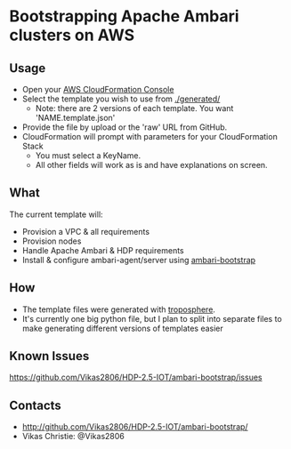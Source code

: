 Bootstrapping Apache Ambari clusters on AWS
===========================================

Usage
-----

- Open your [AWS CloudFormation
  Console](https://console.aws.amazon.com/cloudformation/home)
- Select the template you wish to use from [./generated/](./generated/)
  - Note: there are 2 versions of each template. You want 'NAME.template.json'
- Provide the file by upload or the 'raw' URL from GitHub.
- CloudFormation will prompt with parameters for your CloudFormation Stack
  - You must select a KeyName.
  - All other fields will work as is and have explanations on screen.

What
----

The current template will:

- Provision a VPC & all requirements
- Provision nodes
- Handle Apache Ambari & HDP requirements
- Install & configure ambari-agent/server using [ambari-bootstrap](../../)

How
---


- The template files were generated with
  [troposphere](https://github.com/cloudtools/troposphere).
- It's currently one big python file, but I plan to split into separate files to
  make generating different versions of templates easier

Known Issues
------------

https://github.com/Vikas2806/HDP-2.5-IOT/ambari-bootstrap/issues

Contacts
--------

- http://github.com/Vikas2806/HDP-2.5-IOT/ambari-bootstrap/
- Vikas Christie: @Vikas2806
